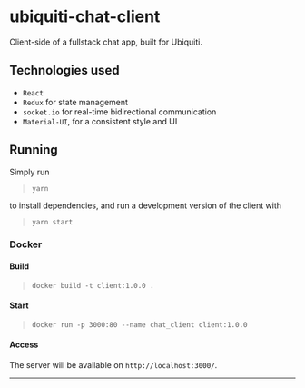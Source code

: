 # ubiquiti-chat-client
Client-side of a fullstack chat app, built for Ubiquiti.


## Technologies used

* `React` 
* `Redux` for state management
* `socket.io` for real-time bidirectional communication
* `Material-UI`, for a consistent style and UI

## Running

Simply run
>`yarn`

to install dependencies, and run a development version of the client with 

>`yarn start`

### Docker

#### Build

>`docker build -t client:1.0.0 .`

#### Start
>`docker run -p 3000:80 --name chat_client client:1.0.0`

#### Access
The server will be available on `http://localhost:3000/`.

---
